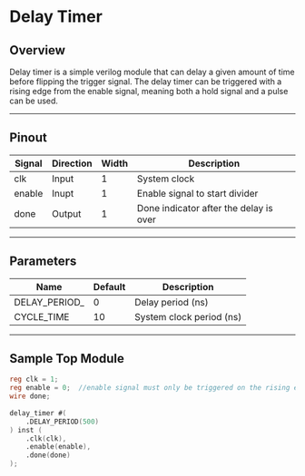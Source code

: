 # Delay Timer

## Overview
Delay timer is a simple verilog module that can delay a given amount of time before flipping the trigger signal. The delay timer can be triggered with a rising edge from the enable signal, meaning both a hold signal and a pulse can be used.

---

## Pinout

| Signal     | Direction | Width | Description                             |
|------------|-----------|-------|-----------------------------------------|
| clk        | Input     | 1     | System clock                            |
| enable     | Inupt     | 1     | Enable signal to start divider          |
| done       | Output    | 1     | Done indicator after the delay is over  |

---

## Parameters
| Name         | Default | Description              |
|--------------|---------|--------------------------|
| DELAY_PERIOD_| 0       | Delay period (ns)        |
| CYCLE_TIME   | 10      | System clock period (ns) |

---

## Sample Top Module
```verilog
reg clk = 1;
reg enable = 0;  //enable signal must only be triggered on the rising edge of the clock
wire done;
    
delay_timer #(
    .DELAY_PERIOD(500)
) inst (
    .clk(clk),
    .enable(enable),
    .done(done)
);
